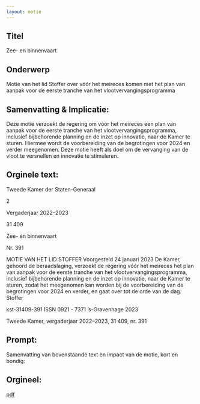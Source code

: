 ```yaml
---
layout: motie
---
```

## Titel
Zee- en binnenvaart
## Onderwerp
Motie van het lid Stoffer over vóór het meireces komen met het plan van aanpak voor de eerste tranche van het vlootvervangingsprogramma 
## Samenvatting & Implicatie:

Deze motie verzoekt de regering om vóór het meireces een plan van aanpak voor de eerste tranche van het vlootvervangingsprogramma, inclusief bijbehorende planning en de inzet op innovatie, naar de Kamer te sturen. Hiermee wordt de voorbereiding van de begrotingen voor 2024 en verder meegenomen. Deze motie heeft als doel om de vervanging van de vloot te versnellen en innovatie te stimuleren.
## Orginele text:


Tweede Kamer der Staten-Generaal

2

Vergaderjaar 2022–2023

31 409

Zee- en binnenvaart

Nr. 391

MOTIE VAN HET LID STOFFER
Voorgesteld 24 januari 2023
De Kamer,
gehoord de beraadslaging,
verzoekt de regering vóór het meireces het plan van aanpak voor de
eerste tranche van het vlootvervangingsprogramma, inclusief bijbehorende planning en de inzet op innovatie, naar de Kamer te sturen, zodat
het meegenomen kan worden bij de voorbereiding van de begrotingen
voor 2024 en verder,
en gaat over tot de orde van de dag.
Stoffer

kst-31409-391
ISSN 0921 - 7371
’s-Gravenhage 2023

Tweede Kamer, vergaderjaar 2022–2023, 31 409, nr. 391


## Prompt:
Samenvatting van bovenstaande text en impact van de motie, kort en bondig:

## Orgineel:
[pdf](https://gegevensmagazijn.tweedekamer.nl/OData/v4/2.0/Document(77cb2c96-5068-4ae8-8839-848cadc199ce)/resource)
